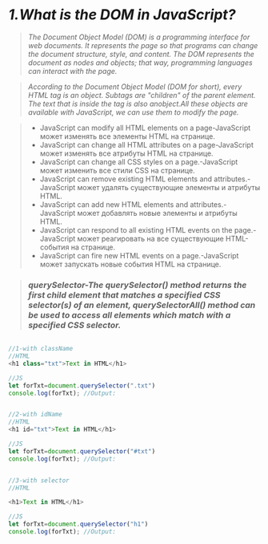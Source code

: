 # _1.What is the DOM in JavaScript?_
> _The Document Object Model (DOM) is a programming interface for web documents. It represents the page so that programs can change the document structure, style, and content. The DOM represents the document as nodes and objects; that way, programming languages can interact with the page._

>_According to the Document Object Model (DOM for short), every HTML tag is an object. Subtags are "children" of the parent element. The text that is inside the tag is also anobject.All these objects are available with JavaScript, we can use them to modify the page._

> * JavaScript can modify all HTML elements on a page-JavaScript может изменять все элементы HTML на странице.
> * JavaScript can change all HTML attributes on a page-JavaScript может изменять все атрибуты HTML на странице.
> * JavaScript can change all CSS styles on a page.-JavaScript может изменить все стили CSS на странице.
> * JavaScript can remove existing HTML elements and attributes.-JavaScript может удалять существующие элементы и атрибуты HTML.
> * JavaScript can add new HTML elements and attributes.-JavaScript может добавлять новые элементы и атрибуты HTML.
> * JavaScript can respond to all existing HTML events on the page.-JavaScript может реагировать на все существующие HTML-события на странице.
> * JavaScript can fire new HTML events on a page.-JavaScript может запускать новые события HTML на странице.

> ### _querySelector-The querySelector() method returns the first child element that matches a specified CSS selector(s) of an element, querySelectorAll() method can be used to access all elements which match with a specified CSS selector._


```js && html

//1-with className
//HTML
<h1 class="txt">Text in HTML</h1>

//JS
let forTxt=document.querySelector(".txt")
console.log(forTxt); //Output:


//2-with idName
//HTML
<h1 id="txt">Text in HTML</h1>

//JS
let forTxt=document.querySelector("#txt")
console.log(forTxt); //Output:


//3-with selector
//HTML

<h1>Text in HTML</h1>

//JS
let forTxt=document.querySelector("h1")
console.log(forTxt); //Output:
```
